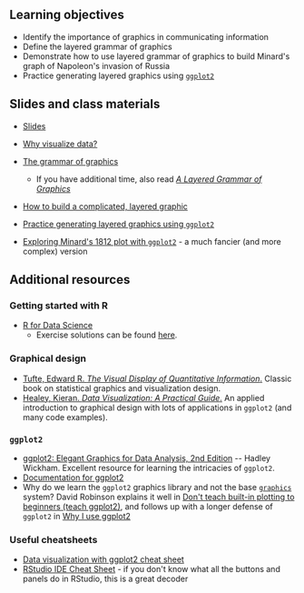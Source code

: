 ## Learning objectives

* Identify the importance of graphics in communicating information
* Define the layered grammar of graphics
* Demonstrate how to use layered grammar of graphics to build Minard's graph of Napoleon's invasion of Russia
* Practice generating layered graphics using [`ggplot2`](https://github.com/hadley/ggplot2)

## Slides and class materials

* [Slides](slides.html)
* [Why visualize data?](https://cfss.uchicago.edu/dataviz_why.html)
* [The grammar of graphics](https://cfss.uchicago.edu/dataviz_grammar_of_graphics.html)
    * If you have additional time, also read [*A Layered Grammar of Graphics*](http://www-tandfonline-com.proxy.uchicago.edu/doi/abs/10.1198/jcgs.2009.07098)
* [How to build a complicated, layered graphic](https://cfss.uchicago.edu/dataviz_minard.html)
* [Practice generating layered graphics using `ggplot2`](https://cfss.uchicago.edu/dataviz_gapminder.html)

* [Exploring Minard's 1812 plot with `ggplot2`](https://github.com/andrewheiss/fancy-minard) - a much fancier (and more complex) version

## Additional resources

### Getting started with R

* [R for Data Science](http://r4ds.had.co.nz/)
    * Exercise solutions can be found [here](https://jrnold.github.io/r4ds-exercise-solutions/).

### Graphical design

* [Tufte, Edward R. *The Visual Display of Quantitative Information*.](https://www.edwardtufte.com/tufte/books_vdqi) Classic book on statistical graphics and visualization design.
* [Healey, Kieran. *Data Visualization: A Practical Guide*.](https://socviz.co/) An applied introduction to graphical design with lots of applications in `ggplot2` (and many code examples).

### `ggplot2`

* [ggplot2: Elegant Graphics for Data Analysis, 2nd Edition](http://link.springer.com.proxy.uchicago.edu/book/10.1007/978-3-319-24277-4) -- Hadley Wickham. Excellent resource for learning the intricacies of `ggplot2`.
* [Documentation for ggplot2](http://docs.ggplot2.org/current/)
* Why do we learn the `ggplot2` graphics library and not the base [`graphics`](https://cran.r-project.org/web/views/Graphics.html) system? David Robinson explains it well in [Don't teach built-in plotting to beginners (teach ggplot2)](http://varianceexplained.org/r/teach_ggplot2_to_beginners/), and follows up with a longer defense of `ggplot2` in [Why I use ggplot2](http://varianceexplained.org/r/why-I-use-ggplot2/)

### Useful cheatsheets

* [Data visualization with ggplot2 cheat sheet](https://www.rstudio.com/wp-content/uploads/2015/03/ggplot2-cheatsheet.pdf)
* [RStudio IDE Cheat Sheet](https://www.rstudio.com/wp-content/uploads/2016/01/rstudio-IDE-cheatsheet.pdf) - if you don't know what all the buttons and panels do in RStudio, this is a great decoder
